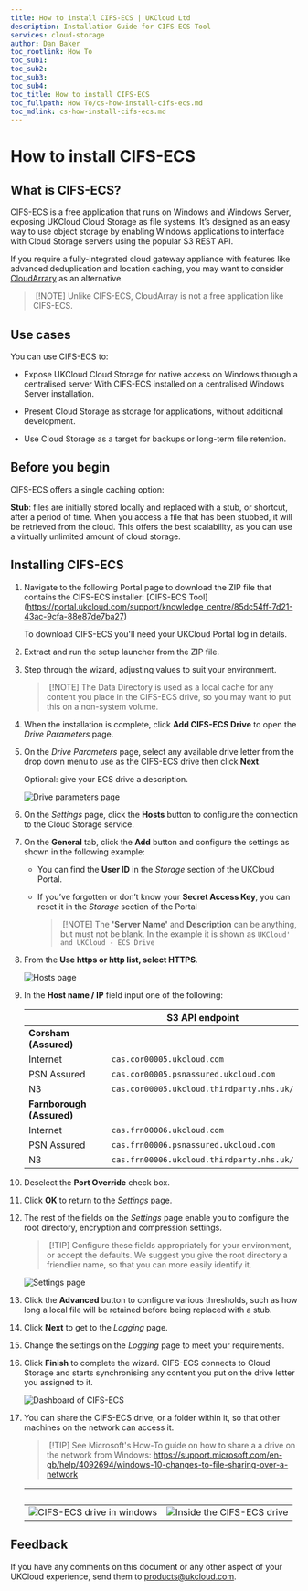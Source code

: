 ```yaml
---
title: How to install CIFS-ECS | UKCloud Ltd
description: Installation Guide for CIFS-ECS Tool
services: cloud-storage
author: Dan Baker
toc_rootlink: How To
toc_sub1: 
toc_sub2:
toc_sub3:
toc_sub4:
toc_title: How to install CIFS-ECS
toc_fullpath: How To/cs-how-install-cifs-ecs.md
toc_mdlink: cs-how-install-cifs-ecs.md
---
```


# How to install CIFS-ECS

## What is CIFS-ECS?

CIFS-ECS is a free application that runs on Windows and Windows Server, exposing UKCloud Cloud Storage as file systems. It’s designed as an easy way to use object storage by enabling Windows applications to interface with Cloud Storage servers using the popular S3 REST API.

If you require a fully-integrated cloud gateway appliance with features like advanced deduplication and location caching, you may want to consider [CloudArrary](cs-how-install-cloudarray.md) as an alternative. 

> [!NOTE]
> Unlike CIFS-ECS, CloudArray is not a free application like CIFS-ECS.

## Use cases

You can use CIFS-ECS to:

- Expose UKCloud Cloud Storage for native access on Windows through a centralised server With CIFS-ECS installed on a centralised Windows Server installation.

- Present Cloud Storage as storage for applications, without additional development.

- Use Cloud Storage as a target for backups or long-term file retention.

## Before you begin

CIFS-ECS offers a single caching option:

**Stub**: files are initially stored locally and replaced with a stub, or shortcut, after a period of time. When you access a file that has been stubbed, it will be retrieved from the cloud. This offers the best scalability, as you can use a virtually unlimited amount of cloud storage.

## Installing CIFS-ECS

1. Navigate to the following Portal page to download the ZIP file that contains the CIFS-ECS installer: [CIFS-ECS Tool] (https://portal.ukcloud.com/support/knowledge_centre/85dc54ff-7d21-43ac-9cfa-88e87de7ba27)

    To download CIFS-ECS you'll need your UKCloud Portal log in details.

1.	Extract and run the setup launcher from the ZIP file.

2.	Step through the wizard, adjusting values to suit your environment.

    > [!NOTE]
    > The Data Directory is used as a local cache for any content you place in the CIFS-ECS drive, so you may want to put this on a non-system volume.

3.	When the installation is complete, click **Add CIFS-ECS Drive** to open the *Drive Parameters* page.

1.  On the *Drive Parameters* page, select any available drive letter from the drop down menu to use as the CIFS-ECS drive then click **Next**.

    Optional: give your ECS drive a description.

    ![Drive parameters page](images/cs-ecs-installtion-step-one.png)

5.	On the *Settings* page, click the **Hosts** button to configure the connection to the Cloud Storage service.

6.	On the **General** tab, click the **Add** button and configure the settings as shown in the following example:

    - You can find the **User ID** in the *Storage* section of the UKCloud Portal.

    - If you’ve forgotten or don’t know your **Secret Access Key**, you can reset it in the *Storage* section of the Portal

        > [!NOTE]
        > The **'Server Name'** and **Description** can be anything, but must not be blank. In the example it is shown as `UKCloud' and UKCloud - ECS Drive`


7.  From the **Use https or http list, select HTTPS**.

    ![Hosts page](images/cs-ecs-installtion-step-two.png)

8.  In the **Host name / IP** field input one of the following:

    &nbsp;| S3 API endpoint |
    ------|-----------------|
    **Corsham (Assured)** |
    Internet | `cas.cor00005.ukcloud.com`
    PSN Assured | `cas.cor00005.psnassured.ukcloud.com`
    N3 | `cas.cor00005.ukcloud.thirdparty.nhs.uk/`
    **Farnborough (Assured)** |
    Internet | `cas.frn00006.ukcloud.com`
    PSN Assured | `cas.frn00006.psnassured.ukcloud.com`
    N3 | `cas.frn00006.ukcloud.thirdparty.nhs.uk/`

9. Deselect the **Port Override** check box.
    
10. Click **OK** to return to the *Settings* page.

10.	The rest of the fields on the *Settings* page enable you to configure the root directory, encryption and compression settings.

    > [!TIP]
    > Configure these fields appropriately for your environment, or accept the defaults. We suggest you give the root directory a friendlier name, so that you can more easily identify it.

    ![Settings page](images/cs-ecs-installtion-step-three.png)

11.	Click the **Advanced** button to configure various thresholds, such as how long a local file will be retained before being replaced with a stub.

1.  Click **Next**  to get to the *Logging* page.

2.  Change the settings on the *Logging* page to meet your requirements.

14.	Click **Finish** to complete the wizard. CIFS-ECS connects to Cloud Storage and starts synchronising any content you put on the drive letter you assigned to it.

    ![Dashboard of CIFS-ECS](images/cs-ecs-installtion-step-four.png)

15.	You can share the CIFS-ECS drive, or a folder within it, so that other machines on the network can access it.

    > [!TIP]
    > See Microsoft's How-To guide on how to share a a drive on the network from Windows:
    https://support.microsoft.com/en-gb/help/4092694/windows-10-changes-to-file-sharing-over-a-network
    
    &nbsp;| |
    ------|-----------------|
    ![CIFS-ECS drive in windows](images/cs-ecs-installtion-step-five.png) |![Inside the CIFS-ECS drive](images/cs-ecs-installtion-step-six.png)

## Feedback

If you have any comments on this document or any other aspect of your UKCloud experience, send them to <products@ukcloud.com>.